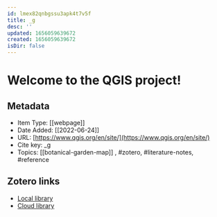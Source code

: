 ```yaml
---
id: lmex82qnbgssu3apk4t7v5f
title: _g
desc: ''
updated: 1656059639672
created: 1656059639672
isDir: false
---
```

# Welcome to the QGIS project!

## Metadata

* Item Type: [[webpage]]
* Date Added: [[2022-06-24]]
* URL: [https://www.qgis.org/en/site/](https://www.qgis.org/en/site/)
* Cite key: _g
* Topics: [[botanical-garden-map]]
, #zotero, #literature-notes, #reference


##  Zotero links
* [Local library](zotero://select/items/3_NDDP32QF)
* [Cloud library](http://zotero.org/groups/4613367/items/NDDP32QF)

